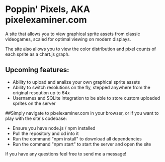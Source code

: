 # Poppin' Pixels, AKA pixelexaminer.com

A site that allows you to view graphical sprite assets from classic videogames, scaled for optimal viewing on modern displays.

The site also allows you to view the color distribution and pixel counts of each sprite as a chart.js graph.

## Upcoming features:
- Ability to upload and analize your own graphical sprite assets
- Ability to switch resolutions on the fly, stepped anywhere from the original resoution up to 64x
- Usernames and SQLite integration to be able to store custom uploaded sprites on the server

##Simply navigate to pixelexaminer.com in your browser, or if you want to play with the site's codebase:
- Ensure you have node.js / npm installed
- Pull the repository and cd into it
- Run the command "npm install" to download all dependencies
- Run the command "npm start" to start the server and open the site

If you have any questions feel free to send me a message!